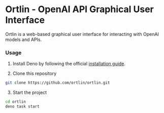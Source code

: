 # Ortlin - OpenAI API Graphical User Interface

Ortlin is a web-based graphical user interface for interacting with OpenAI
models and APIs.

### Usage

1. Install Deno by following the official
   [installation guide](https://docs.deno.com/runtime/getting_started/installation/#download-and-install).

2. Clone this repository

```sh
git clone https://github.com/ortlin/ortlin.git
```

3. Start the project

```sh
cd ortlin
deno task start
```
